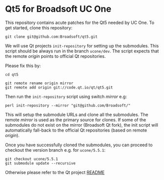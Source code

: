 # Qt5 for Broadsoft UC One

This repository contains acute patches for the Qt5 needed by UC One.
To get started, clone this repository:

    git clone git@github.com:Broadsoft/qt5.git

We will use Qt projects `init-repository` for setting up the submodules. This script should be always run in the branch `ucone/dev`.
The script expects that the remote *origin* points to official Qt repositories.

Please fix this by:

    cd qt5

    git remote rename origin mirror
    git remote add origin git://code.qt.io/qt/qt5.git

Then run the `init-repository` script using switch *mirror* e.g:

    perl init-repository --mirror "git@github.com/Broadsoft/"

This will setup the submodule URLs and clone all the submodules.
The remote *mirror* is used as the primary source for clones. If some
of the submodules do not exist on the mirror (Broadsoft Qt fork),
the init script will automatically fall-back to the official
Qt repositories (based on remote *origin*).

Once you have successfully cloned the submodules, you can proceed to
checkout the version branch e.g. for `ucone/5.5.1`:

    git checkout ucone/5.5.1
    git submodule update --recursive

Otherwise please refer to the Qt project [README](README)

